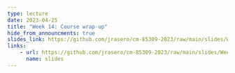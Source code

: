 ```yaml
---
type: lecture
date: 2023-04-25
title: "Week 14: Course wrap-up"
hide_from_announcments: true
slides_link: https://github.com/jrasero/cm-85309-2023/raw/main/slides/Week-14.pdf
links: 
    - url: https://github.com/jrasero/cm-85309-2023/raw/main/slides/Week-14.pdf
      name: slides
---
```



